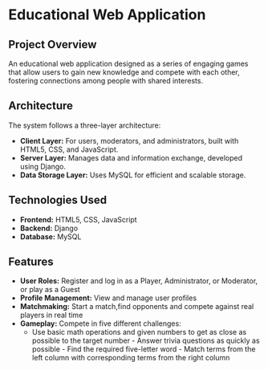 # Educational Web Application

## Project Overview
An educational web application designed as a series of engaging games that allow users to gain new knowledge and compete with each other, fostering connections among people with shared interests.

## Architecture
The system follows a three-layer architecture:
- **Client Layer:** For users, moderators, and administrators, built with HTML5, CSS, and JavaScript.
- **Server Layer:** Manages data and information exchange, developed using Django.
- **Data Storage Layer:** Uses MySQL for efficient and scalable storage.

## Technologies Used
- **Frontend:** HTML5, CSS, JavaScript
- **Backend:** Django
- **Database:** MySQL

## Features
- **User Roles:** Register and log in as a Player, Administrator, or Moderator, or play as a Guest
- **Profile Management:** View and manage user profiles
- **Matchmaking:** Start a match,find opponents and compete against real players in real time
- **Gameplay:** Compete in five different challenges:
  - Use basic math operations and given numbers to get as close as possible to the target number
        - Answer trivia questions as quickly as possible
        - Find the required five-letter word
        - Match terms from the left column with corresponding terms from the right column
